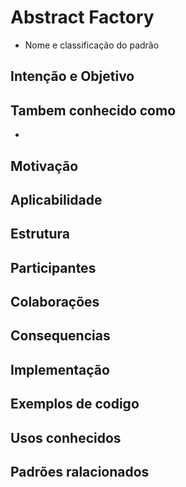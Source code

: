 # Abstract Factory
- Nome e classificação do padrão

## Intenção e Objetivo

## Tambem conhecido como
-  

## Motivação

## Aplicabilidade
## Estrutura
## Participantes
## Colaborações
## Consequencias
## Implementação
## Exemplos de codigo
## Usos conhecidos
## Padrões ralacionados 


